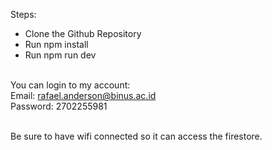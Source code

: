Steps:
<ul>
 <li>Clone the Github Repository</li>
<li>Run npm install</li>
 <li>Run npm run dev</li>
</ul>

<br>You can login to my account: 
<br>Email: rafael.anderson@binus.ac.id
<br>Password: 2702255981

<br>Be sure to have wifi connected so it can access the firestore.
